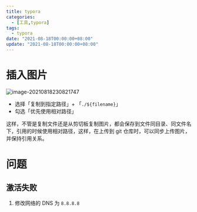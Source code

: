 ```yaml
---
title: typora
categories: 
  - [工具,typora]
tags:
  - typora
date: "2021-08-18T00:00:00+08:00"
update: "2021-08-18T00:00:00+08:00"
---
```


# 插入图片

![image-20210818230821747](usage/image-20210818230821747.png)

- 选择「复制到指定路径」+ 「`./${filename}`」
- 勾选「优先使用相对路径」

这样，不管是复制文件还是从剪切板复制图片，都会保存到文件同目录、同文件名下，引用的时候使用相对路径，这样，在上传到 git 仓库时，可以同步上传图片，并保持引用关系。

# 问题

## 激活失败

1. 修改网络的 DNS 为 `8.8.8.8` 